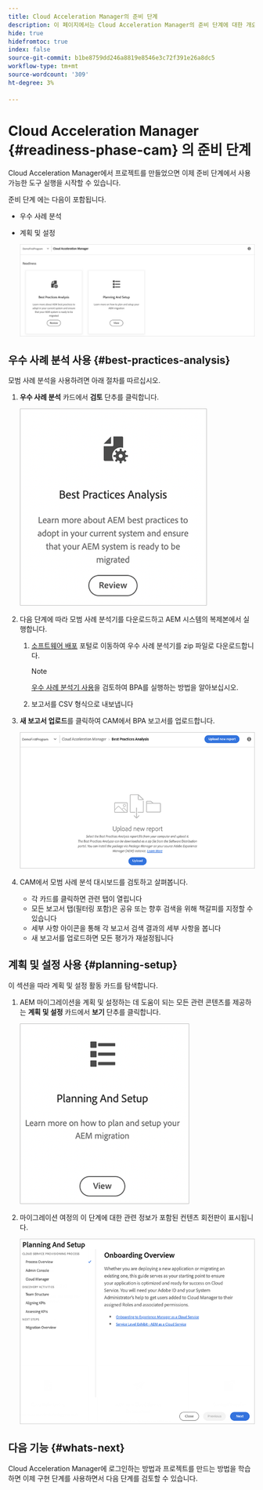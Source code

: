 ```yaml
---
title: Cloud Acceleration Manager의 준비 단계
description: 이 페이지에서는 Cloud Acceleration Manager의 준비 단계에 대한 개요를 제공합니다.
hide: true
hidefromtoc: true
index: false
source-git-commit: b1be8759dd246a8819e8546e3c72f391e26a8dc5
workflow-type: tm+mt
source-wordcount: '309'
ht-degree: 3%

---
```



# Cloud Acceleration Manager {#readiness-phase-cam} 의 준비 단계

Cloud Acceleration Manager에서 프로젝트를 만들었으면 이제 준비 단계에서 사용 가능한 도구 실행을 시작할 수 있습니다.

준비 단계 에는 다음이 포함됩니다.

* 우수 사례 분석
* 계획 및 설정

   ![이미지](/help/move-to-cloud-service/cloud-acceleration-manager/assets/readiness-1.png)

## 우수 사례 분석 사용 {#best-practices-analysis}

모범 사례 분석을 사용하려면 아래 절차를 따르십시오.

1. **우수 사례 분석** 카드에서 **검토** 단추를 클릭합니다.

   ![이미지](/help/move-to-cloud-service/cloud-acceleration-manager/assets/readiness-2.png)

1. 다음 단계에 따라 모범 사례 분석기를 다운로드하고 AEM 시스템의 복제본에서 실행합니다.

   1. [소프트웨어 배포](https://experience.adobe.com/#/downloads/content/software-distribution/en/aemcloud.html) 포털로 이동하여 우수 사례 분석기를 zip 파일로 다운로드합니다.

      >[!NOTE]
      >[우수 사례 분석기 사용](https://experienceleague.adobe.com/docs/experience-manager-cloud-service/moving/cloud-migration/best-practices-analyzer/using-best-practices-analyzer.html?lang=en#imp-considerations)을 검토하여 BPA를 실행하는 방법을 알아보십시오.

   1. 보고서를 CSV 형식으로 내보냅니다

1. **새 보고서 업로드**&#x200B;를 클릭하여 CAM에서 BPA 보고서를 업로드합니다.

   ![이미지](/help/move-to-cloud-service/cloud-acceleration-manager/assets/readiness-3.png)

1. CAM에서 모범 사례 분석 대시보드를 검토하고 살펴봅니다.

   * 각 카드를 클릭하면 관련 탭이 열립니다
   * 모든 보고서 탭(필터링 포함)은 공유 또는 향후 검색을 위해 책갈피를 지정할 수 있습니다
   * 세부 사항 아이콘을 통해 각 보고서 검색 결과의 세부 사항을 봅니다
   * 새 보고서를 업로드하면 모든 평가가 재설정됩니다

## 계획 및 설정 사용 {#planning-setup}

이 섹션을 따라 계획 및 설정 활동 카드를 탐색합니다.

1. AEM 마이그레이션을 계획 및 설정하는 데 도움이 되는 모든 관련 콘텐츠를 제공하는 **계획 및 설정** 카드에서 **보기** 단추를 클릭합니다.

   ![이미지](/help/move-to-cloud-service/cloud-acceleration-manager/assets/readiness-4.png)

1. 마이그레이션 여정의 이 단계에 대한 관련 정보가 포함된 컨텐츠 회전판이 표시됩니다.

   ![이미지](/help/move-to-cloud-service/cloud-acceleration-manager/assets/readiness-5.png)

## 다음 기능 {#whats-next}

Cloud Acceleration Manager에 로그인하는 방법과 프로젝트를 만드는 방법을 학습하면 이제 구현 단계를 사용하면서 다음 단계를 검토할 수 있습니다.





